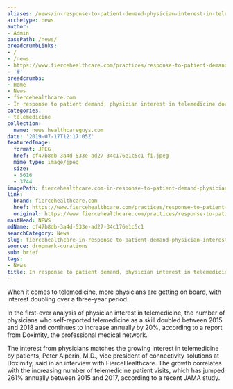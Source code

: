 ```yaml
---
aliases: /news/in-response-to-patient-demand-physician-interest-in-telemedicine-doubles
archetype: news
author:
- Admin
basePath: /news/
breadcrumbLinks:
- /
- /news
- https://www.fiercehealthcare.com/practices/response-to-patient-demand-physician-interest-telemedicine-doubles
- '#'
breadcrumbs:
- Home
- News
- fiercehealthcare.com
- In response to patient demand, physician interest in telemedicine doubles
categories:
- telemedicine
collection:
  name: news.healthcareguys.com
date: '2019-07-17T12:17:05Z'
featuredImage:
  format: JPEG
  href: cf47b8db-3a4d-533e-ad27-34c176e1c5c1-fi.jpeg
  mime_type: image/jpeg
  size:
  - 5616
  - 3744
imagePath: fiercehealthcare.com-in-response-to-patient-demand-physician-interest-in-telemedicine-doubles
link:
  brand: fiercehealthcare.com
  href: https://www.fiercehealthcare.com/practices/response-to-patient-demand-physician-interest-telemedicine-doubles
  original: https://www.fiercehealthcare.com/practices/response-to-patient-demand-physician-interest-telemedicine-doubles
mastHead: NEWS
mdName: cf47b8db-3a4d-533e-ad27-34c176e1c5c1
searchCategory: News
slug: fiercehealthcare-in-response-to-patient-demand-physician-interest-in-telemedicine-doubles
source: dropmark-curations
sub: brief
tags:
- News
title: In response to patient demand, physician interest in telemedicine doubles
---
```


When it comes to telemedicine, more physicians are getting on board, with interest doubling over a three-year period.

In the first-ever analysis of physician interest in telemedicine, the number of physicians who self-reported telemedicine as a skill doubled between 2015 and 2018 and continues to increase annually by 20%, according to a report from Doximity, the professional medical network.

The interest from physicians matches the growing interest in telemedicine by patients, Peter Alperin, M.D., vice president of connectivity solutions at Doximity, said in an interview with FierceHealthcare. The growth correlates with the increasing number of telemedicine patient visits, which has jumped 261% annually between 2015 and 2017, according to a recent JAMA study.